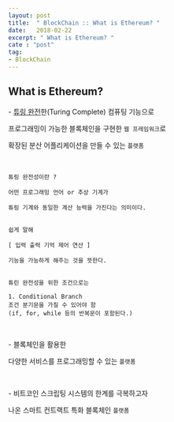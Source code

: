```yaml
---
layout: post
title:  " BlockChain :: What is Ethereum? "
date:   2018-02-22
excerpt: " What is Ethereum? "
cate : "post"
tag:
- BlockChain
---
```


## What is Ethereum?

\- [튜링 완전](https://ko.wikipedia.org/wiki/%ED%8A%9C%EB%A7%81_%EC%99%84%EC%A0%84)한(Turing Complete) 컴퓨팅 기능으로 

프로그래밍이 가능한 블록체인을 구현한 `웹 프레임워크`로 

확장된 분산 어플리케이션을 만들 수 있는 `플랫폼`

<br>

```
튜링 완전성이란 ?

어떤 프로그래밍 언어 or 추상 기계가 

튜링 기계와 동일한 계산 능력을 가진다는 의미이다.


쉽게 말해

[ 입력 출력 기억 제어 연산 ] 

기능을 가능하게 해주는 것을 뜻한다.


튜린 완전성을 위한 조건으로는

1. Conditional Branch 
조건 분기문을 가질 수 있어야 함
(if, for, while 등의 반복문이 포함된다.)

```


<br>

\- 블록체인을 활용한 

다양한 서비스를 프로그래밍할 수 있는 `플랫폼`

<br>

\- 비트코인 스크립팅 시스템의 한계를 극복하고자

나온 스마트 컨트랙트 특화 블록체인 `플랫폼`

<br>



